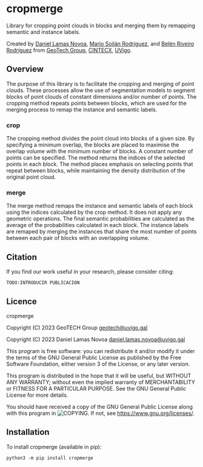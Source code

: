 # cropmerge
Library for cropping point clouds in blocks and merging them by remapping semantic and instance labels.

Created by [Daniel Lamas Novoa](https://orcid.org/0000-0001-7275-183X), [Mario Soilán Rodríguez](https://orcid.org/0000-0001-6545-2225), and [Belén Riveiro Rodríguez](https://orcid.org/0000-0002-1497-4370) from [GeoTech Group](https://geotech.webs.uvigo.es/en/), [CINTECX](http://cintecx.uvigo.es/gl/), [UVigo](https://www.uvigo.gal/).

## Overview
The purpose of this library is to facilitate the cropping and merging of point clouds. These processes allow the use of segmentation models to segment blocks of point clouds of constant dimensions and/or number of points. The cropping method repeats points between blocks, which are used for the merging process to remap the instance and semantic labels.

### crop
The cropping method divides the point cloud into blocks of a given size. By specifying a minimum overlap, the blocks are placed to maximise the overlap volume with the minimum number of blocks. A constant number of points can be specified. The method returns the indices of the selected points in each block. The method places emphasis on selecting points that repeat between blocks, while maintaining the density distribution of the original point cloud.

### merge
The merge method remaps the instance and semantic labels of each block using the indices calculated by the crop method. It does not apply any geometric operations. The final semantic probabilities are calculated as the average of the probabilities calculated in each block. The instance labels are remaped by merging the instances that share the most number of points between each pair of blocks with an overlapping volume.


## Citation
If you find our work useful in your research, please consider citing:
```
TODO:INTRODUCIR PUBLICACION
```

## Licence
cropmerge

Copyright (C) 2023 GeoTECH Group <geotech@uvigo.gal>

Copyright (C) 2023 Daniel Lamas Novoa <daniel.lamas.novoa@uvigo.gal>

This program is free software: you can redistribute it and/or modify it under the terms of the GNU General Public License as published by the Free Software Foundation, either version 3 of the License, or any later version.

This program is distributed in the hope that it will be useful, but WITHOUT ANY WARRANTY; without even the implied warranty of MERCHANTABILITY or FITNESS FOR A PARTICULAR PURPOSE. See the GNU General Public License for more details.

You should have received a copy of the GNU General Public License along with this program in ![COPYING](https://github.com/GeoTechUVigo/cropmerge/blob/main/COPYING). If not, see <https://www.gnu.org/licenses/>.

## Installation
To install cropmerge (available in pip):
```
python3 -m pip install cropmerge
```

